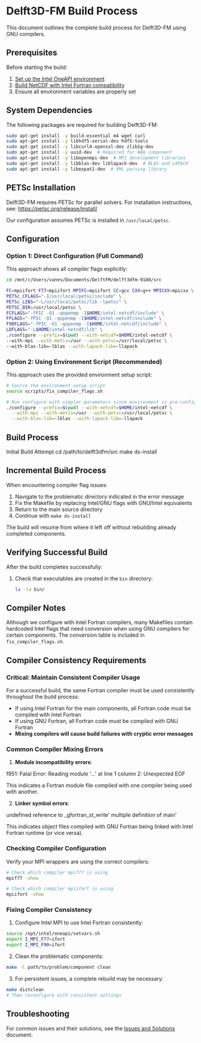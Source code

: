 # Delft3D-FM Build Process

This document outlines the complete build process for Delft3D-FM using GNU compilers.



## Prerequisites

Before starting the build:
1. [Set up the Intel OneAPI environment](intel_oneapi_setup.md)
2. [Build NetCDF with Intel Fortran compatibility](netcdf_build.md)
3. Ensure all environment variables are properly set


## System Dependencies

The following packages are required for building Delft3D-FM:

```bash
sudo apt-get install -y build-essential m4 wget curl
sudo apt-get install -y libhdf5-serial-dev hdf5-tools
sudo apt-get install -y libcurl4-openssl-dev zlib1g-dev
sudo apt-get install -y uuid-dev  # Required for WAQ component
sudo apt-get install -y libopenmpi-dev  # MPI development libraries
sudo apt-get install -y libblas-dev liblapack-dev  # BLAS and LAPACK
sudo apt-get install -y libexpat1-dev  # XML parsing library
```

## PETSc Installation

Delft3D-FM requires PETSc for parallel solvers. For installation instructions, see:
https://petsc.org/release/install/

Our configuration assumes PETSc is installed in `/usr/local/petsc`.

## Configuration

### Option 1: Direct Configuration (Full Command)

This approach shows all compiler flags explicitly:

```bash
cd /mnt/c/Users/vanes/Documents/DelftFM/delft3dfm-9180/src

FC=mpiifort F77=mpiifort MPIFC=mpiifort CC=gcc CXX=g++ MPICXX=mpicxx \
PETSc_CFLAGS="-I/usr/local/petsc/include" \
PETSc_LIBS="-L/usr/local/petsc/lib -lpetsc" \
PETSC_DIR=/usr/local/petsc \
FCFLAGS="-fPIC -O1 -qopenmp -I$HOME/intel-netcdf/include" \
FFLAGS="-fPIC -O1 -qopenmp -I$HOME/intel-netcdf/include" \
F90FLAGS="-fPIC -O1 -qopenmp -I$HOME/intel-netcdf/include" \
LDFLAGS="-L$HOME/intel-netcdf/lib" \
./configure --prefix=$(pwd) --with-netcdf=$HOME/intel-netcdf \
--with-mpi --with-metis=/usr --with-petsc=/usr/local/petsc \
--with-blas-lib=-lblas --with-lapack-lib=-llapack
```

### Option 2: Using Environment Script (Recommended)

This approach uses the provided environment setup script:

```bash
# Source the environment setup script
source scripts/fix_compiler_flags.sh

# Run configure with simpler parameters since environment is pre-configured
./configure --prefix=$(pwd) --with-netcdf=$HOME/intel-netcdf \
  --with-mpi --with-metis=/usr --with-petsc=/usr/local/petsc \
  --with-blas-lib=-lblas --with-lapack-lib=-llapack
```



## Build Process

Initial Build Attempt
cd /path/to/delft3dfm/src
make ds-install



## Incremental Build Process

When encountering compiler flag issues:

1. Navigate to the problematic directory indicated in the error message
2. Fix the Makefile by replacing Intel/GNU flags with GNU/Intel equivalents
3. Return to the main source directory
4. Continue with `make ds-install`

The build will resume from where it left off without rebuilding already completed components.


## Verifying Successful Build

After the build completes successfully:

1. Check that executables are created in the `bin` directory:
   ```bash
   ls -la bin/


## Compiler Notes

Although we configure with Intel Fortran compilers, many Makefiles contain hardcoded Intel flags that need conversion when using GNU compilers for certain components. The conversion table is included in `fix_compiler_flags.sh`.

## Compiler Consistency Requirements

### Critical: Maintain Consistent Compiler Usage

For a successful build, the same Fortran compiler must be used consistently throughout the build process:

- If using Intel Fortran for the main components, all Fortran code must be compiled with Intel Fortran
- If using GNU Fortran, all Fortran code must be compiled with GNU Fortran
- **Mixing compilers will cause build failures with cryptic error messages**

### Common Compiler Mixing Errors

1. **Module incompatibility errors**:

f951: Fatal Error: Reading module '...' at line 1 column 2: Unexpected EOF


This indicates a Fortran module file compiled with one compiler being used with another.

2. **Linker symbol errors**:

undefined reference to _gfortran_st_write'    multiple definition of main'

This indicates object files compiled with GNU Fortran being linked with Intel Fortran runtime (or vice versa).

### Checking Compiler Configuration

Verify your MPI wrappers are using the correct compilers:

```bash
# Check which compiler mpif77 is using
mpif77 -show

# Check which compiler mpiifort is using
mpiifort -show
```


### Fixing Compiler Consistency

1. Configure Intel MPI to use Intel Fortran consistently:

```bash
source /opt/intel/oneapi/setvars.sh
export I_MPI_F77=ifort
export I_MPI_F90=ifort
```

2. Clean the problematic components:
```bash
make -C path/to/problem/component clean
```

3. For persistent issues, a complete rebuild may be necessary:
```bash
make distclean
# Then reconfigure with consistent settings
```


## Troubleshooting

For common issues and their solutions, see the [Issues and Solutions](issues_and_solutions.md) document.
